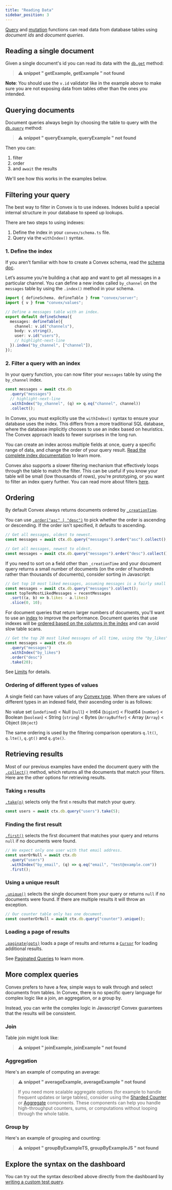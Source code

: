 ```yaml
---
title: "Reading Data"
sidebar_position: 3
---
```








[Query](/functions/query-functions.mdx) and
[mutation](/functions/mutation-functions.mdx) functions can read data from
database tables using _document ids_ and _document queries_.

## Reading a single document

Given a single document's id you can read its data with the
[`db.get`](/api/interfaces/server.GenericDatabaseReader#get) method:

> **⚠ snippet " getExample, getExample " not found**

**Note**: You should use the `v.id` validator like in the example above to make
sure you are not exposing data from tables other than the ones you intended.

## Querying documents

Document queries always begin by choosing the table to query with the
[`db.query`](/api/interfaces/server.GenericDatabaseReader#query) method:

> **⚠ snippet " queryExample, queryExample " not found**

Then you can:

1. filter
2. order
3. and `await` the results

We'll see how this works in the examples below.

## Filtering your query

The best way to filter in Convex is to use indexes. Indexes build a special
internal structure in your database to speed up lookups.

There are two steps to using indexes:

1. Define the index in your `convex/schema.ts` file.
2. Query via the `withIndex()` syntax.

### 1. Define the index

If you aren't familiar with how to create a Convex schema, read the
[schema doc](/database/schemas.mdx).

Let’s assume you’re building a chat app and want to get all messages in a
particular channel. You can define a new index called `by_channel` on the
`messages` table by using the `.index()` method in your schema.

```ts noDialect title="convex/schema.ts"
import { defineSchema, defineTable } from "convex/server";
import { v } from "convex/values";

// Define a messages table with an index.
export default defineSchema({
  messages: defineTable({
    channel: v.id("channels"),
    body: v.string(),
    user: v.id("users"),
    // highlight-next-line
  }).index("by_channel", ["channel"]),
});
```

### 2. Filter a query with an index

In your query function, you can now filter your `messages` table by using the
`by_channel` index.

```ts
const messages = await ctx.db
  .query("messages")
  // highlight-next-line
  .withIndex("by_channel", (q) => q.eq("channel", channel))
  .collect();
```

In Convex, you must explicitly use the `withIndex()` syntax to ensure your
database uses the index. This differs from a more traditional SQL database,
where the database implicitly chooses to use an index based on heuristics. The
Convex approach leads to fewer surprises in the long run.

You can create an index across multiple fields at once, query a specific range
of data, and change the order of your query result.
[Read the complete index documentation](/database/reading-data/indexes/indexes.md)
to learn more.

Convex also supports a slower filtering mechanism that effectively loops through
the table to match the filter. This can be useful if you know your table will be
small (low thousands of rows), you're prototyping, or you want to filter an
index query further. You can read more about filters
[here](/database/reading-data/filters.mdx).

## Ordering

By default Convex always returns documents ordered by
[`_creationTime`](/database/types.md#system-fields).

You can use [`.order("asc" | "desc")`](/api/interfaces/server.Query#order) to
pick whether the order is ascending or descending. If the order isn't specified,
it defaults to ascending.

```ts
// Get all messages, oldest to newest.
const messages = await ctx.db.query("messages").order("asc").collect();
```

```ts
// Get all messages, newest to oldest.
const messages = await ctx.db.query("messages").order("desc").collect();
```

If you need to sort on a field other than `_creationTime` and your document
query returns a small number of documents (on the order of hundreds rather than
thousands of documents), consider sorting in Javascript:

```ts
// Get top 10 most liked messages, assuming messages is a fairly small table:
const messages = await ctx.db.query("messages").collect();
const topTenMostLikedMessages = recentMessages
  .sort((a, b) => b.likes - a.likes)
  .slice(0, 10);
```

For document queries that return larger numbers of documents, you'll want to use
an [index](/database/reading-data/indexes/indexes.md) to improve the
performance. Document queries that use indexes will be
[ordered based on the columns in the index](/database/reading-data/indexes/indexes.md#sorting-with-indexes)
and can avoid slow table scans.

```ts
// Get the top 20 most liked messages of all time, using the "by_likes" index.
const messages = await ctx.db
  .query("messages")
  .withIndex("by_likes")
  .order("desc")
  .take(20);
```

See [Limits](/database/reading-data/indexes/indexes.md#limits) for details.

### Ordering of different types of values

A single field can have values of any [Convex type](/database/types.md). When
there are values of different types in an indexed field, their ascending order
is as follows:

No value set&nbsp;(`undefined`) < Null&nbsp;(`null`) < Int64&nbsp;(`bigint`) <
Float64 (`number`) < Boolean&nbsp;(`boolean`) < String&nbsp;(`string`) <
Bytes&nbsp;(`ArrayBuffer`) < Array&nbsp;(`Array`) < Object&nbsp;(`Object`)

The same ordering is used by the filtering comparison operators `q.lt()`,
`q.lte()`, `q.gt()` and `q.gte()`.

## Retrieving results

Most of our previous examples have ended the document query with the
[`.collect()`](/api/interfaces/server.Query#collect) method, which returns all
the documents that match your filters. Here are the other options for retrieving
results.

### Taking `n` results

[`.take(n)`](/api/interfaces/server.Query#take) selects only the first `n`
results that match your query.

```ts
const users = await ctx.db.query("users").take(5);
```

### Finding the first result

[`.first()`](/api/interfaces/server.Query#first) selects the first document that
matches your query and returns `null` if no documents were found.

```ts
// We expect only one user with that email address.
const userOrNull = await ctx.db
  .query("users")
  .withIndex("by_email", (q) => q.eq("email", "test@example.com"))
  .first();
```

### Using a unique result

[`.unique()`](/api/interfaces/server.Query#unique) selects the single document
from your query or returns `null` if no documents were found. If there are
multiple results it will throw an exception.

```ts
// Our counter table only has one document.
const counterOrNull = await ctx.db.query("counter").unique();
```

### Loading a page of results

[`.paginate(opts)`](/api/interfaces/server.OrderedQuery#paginate) loads a page
of results and returns a [`Cursor`](/api/modules/server#cursor) for loading
additional results.

See [Paginated Queries](/database/pagination.mdx) to learn more.

## More complex queries

Convex prefers to have a few, simple ways to walk through and select documents
from tables. In Convex, there is no specific query language for complex logic
like a join, an aggregation, or a group by.

Instead, you can write the complex logic in Javascript! Convex guarantees that
the results will be consistent.

### Join

Table join might look like:

> **⚠ snippet " joinExample, joinExample " not found**

### Aggregation

Here's an example of computing an average:

> **⚠ snippet " averageExample, averageExample " not found**

> If you need more scalable aggregate options (for example to handle frequent
> updates or large tables), consider using the
> [Sharded Counter](https://www.convex.dev/components/sharded-counter) or
> [Aggregate](https://www.convex.dev/components/aggregate) components. These
> components can help you handle high-throughput counters, sums, or computations
> without looping through the whole table.

### Group by

Here's an example of grouping and counting:

> **⚠ snippet " groupByExampleTS, groupByExampleJS " not found**

## Explore the syntax on the dashboard

You can try out the syntax described above directly from the dashboard by
[writing a custom test query](/dashboard/deployments/data.md#writing-custom-queries).
